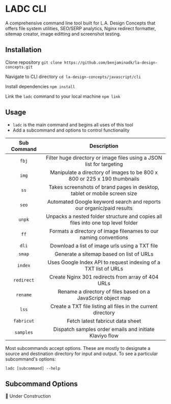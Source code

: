 # LADC CLI

A comprehensive command line tool built for L.A. Design Concepts that offers file system utilities, SEO/SERP analytics, Nginx redirect formatter, sitemap creator, image editting and screenshot testing.

## Installation

Clone repository
`git clone https://github.com/benjaminadk/la-design-concepts.git`

Navigate to CLI directory
`cd la-design-concepts/javascript/cli`

Install dependencies
`npm install`

Link the `ladc` command to your local machine
`npm link`

## Usage

- `ladc` is the main command and begins all uses of this tool
- Add a subcommand and options to control functionality

| Sub Command |                                   Description                                    |
| :---------: | :------------------------------------------------------------------------------: |
|    `fbj`    |       Filter huge directory or image files using a JSON list for targeting       |
|    `img`    |     Manipulate a directory of images to be 800 x 800 or 225 x 190 thumbnails     |
|    `ss`     |    Takes screenshots of brand pages in desktop, tablet or mobile screen size     |
|    `seo`    |       Automated Google keyword search and reports our organic/paid results       |
|   `unpk`    | Unpacks a nested folder structure and copies all files into one top level folder |
|    `ff`     |         Formats a directory of image filenames to our naming conventions         |
|    `dli`    |                  Download a list of image urls using a TXT file                  |
|   `smap`    |                     Generate a sitemap based on list of URLs                     |
|   `index`   |         Uses Google Index API to request indexing of a TXT list of URLs          |
| `redirect`  |                Create Nginx 301 redirects from array of 404 URLs                 |
|  `rename`   |           Rename a directory of files based on a JavaScript object map           |
|    `lss`    |           Create a TXT file listing all files in the current directory           |
| `fabricut`  |                         Fetch latest fabricut data sheet                         |
|  `samples`  |             Dispatch samples order emails and initiate Klaviyo flow              |

Most subcommands accept options. These are mostly to designate a source and destination directory for input and output. To see a particular subcommand's options:

```
ladc [subcommand] --help
```

## Subcommand Options

🚧 Under Construction
